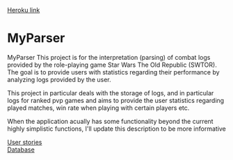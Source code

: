 [Heroku link](https://vast-refuge-33676.herokuapp.com/)

# MyParser
MyParser This project is for the interpretation (parsing) of combat logs provided by the role-playing game Star Wars The Old Republic (SWTOR). The goal is to provide users with statistics regarding their performance by analyzing logs provided by the user.

This project in particular deals with the storage of logs, and in particular logs for ranked pvp games and aims to provide the user statistics regarding played matches, win rate when playing with certain players etc.

When the application acually has some functionality beyond the current highly simplistic functions, I'll update this description to be more informative


[User stories](/documentation/stories.md)  
[Database](/documentation/data.png)

